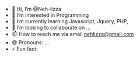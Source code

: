 - 👋 Hi, I’m @Neh-lizza
- 👀 I’m interested in Programming 
- 🌱 I’m currently learning Javascript, Jquery, PHP, 
- 💞️ I’m looking to collaborate on ...
- 📫 How to reach me via email nehlizza@gmail.com 
- 😄 Pronouns: ...
- ⚡ Fun fact: 

<!---
Neh-lizza/Neh-lizza is a ✨ special ✨ repository because its `README.md` (this file) appears on your GitHub profile.
You can click the Preview link to take a look at your changes.
--->

